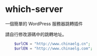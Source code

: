 # which-server

一個簡單的 WordPress 服務器跳轉插件



請自行修改源碼中的跳轉地址。

```php
	$urlCN = "http://www.chinaelg.cn";
	$urlEN = "http://www.chinaelg.com";
```

